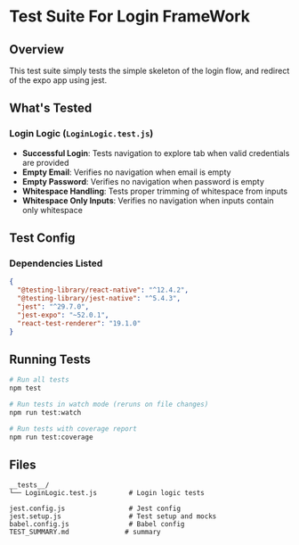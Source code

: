 # Test Suite For Login FrameWork

## Overview
This test suite simply tests the simple skeleton of the login flow, and redirect of the expo app using jest.

## What's Tested

### Login Logic (`LoginLogic.test.js`)
- **Successful Login**: Tests navigation to explore tab when valid credentials are provided
- **Empty Email**: Verifies no navigation when email is empty
- **Empty Password**: Verifies no navigation when password is empty  
- **Whitespace Handling**: Tests proper trimming of whitespace from inputs
- **Whitespace Only Inputs**: Verifies no navigation when inputs contain only whitespace

## Test Config

### Dependencies Listed
```json
{
  "@testing-library/react-native": "^12.4.2",
  "@testing-library/jest-native": "^5.4.3",
  "jest": "^29.7.0",
  "jest-expo": "~52.0.1",
  "react-test-renderer": "19.1.0"
}
```

## Running Tests

```bash
# Run all tests
npm test

# Run tests in watch mode (reruns on file changes)
npm run test:watch

# Run tests with coverage report
npm run test:coverage
```

## Files

```
__tests__/
└── LoginLogic.test.js        # Login logic tests 

jest.config.js                # Jest config
jest.setup.js                 # Test setup and mocks
babel.config.js               # Babel config
TEST_SUMMARY.md              # summary
``` 
 